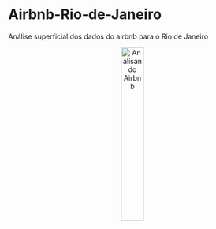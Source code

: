 # Airbnb-Rio-de-Janeiro
Análise superficial dos dados do airbnb para o Rio de Janeiro
<center><img alt="Analisando Airbnb" width="30%" src="https://www.area360.com.au/wp-content/uploads/2017/09/airbnb-logo.jpg"></center>
